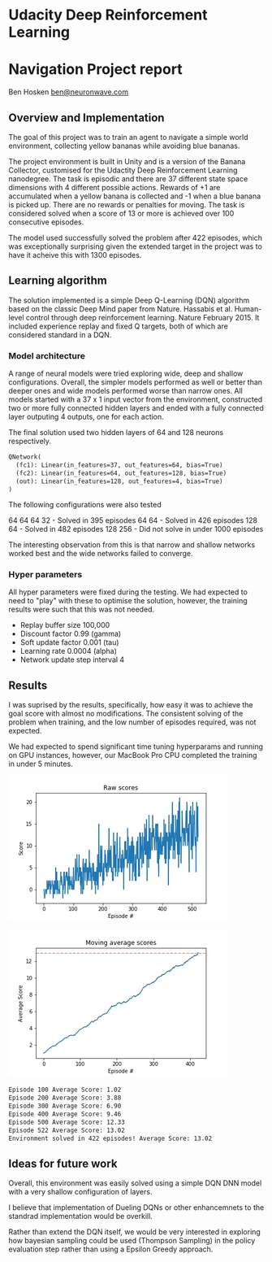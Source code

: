 # Udacity Deep Reinforcement Learning 
# Navigation Project report

Ben Hosken ben@neuronwave.com

## Overview and Implementation

The goal of this project was to train an agent to navigate a simple world environment, collecting yellow bananas while avoiding blue bananas. 

The project environment is built in Unity and is a version of the Banana Collector, customised for the Udactity Deep Reinforcement Learning nanodegree. The task is episodic and there are 37 different state space dimensions with 4 different possible actions. Rewards of +1 are accumulated when a yellow banana is collected and -1 when a blue banana is picked up. There are no rewards or penalties for moving. The task is considered solved when a score of 13 or more is achieved over 100 consecutive episodes. 


The model used successfully solved the problem after 422 episodes, which was exceptionally surprising given the extended target in the project was to have it acheive this with 1300 episodes. 


## Learning algorithm

The solution implemented is a simple Deep Q-Learning (DQN) algorithm based on the classic Deep Mind paper from Nature. Hassabis et al. Human-level control through deep reinforcement learning. Nature February 2015. It included experience replay and fixed Q targets, both of which are considered standard in a DQN.


### Model architecture

A range of neural models were tried exploring wide, deep and shallow configurations. Overall, the simpler models performed as well or better than deeper ones and wide models performed worse than narrow ones. All models started with a 37 x 1 input vector from the environment, constructed two or more fully connected hidden layers and ended with a fully connected layer outputing 4 outputs, one for each action. 
 
The final solution used two hidden layers of 64 and 128 neurons respectively. 

```
QNetwork(
  (fc1): Linear(in_features=37, out_features=64, bias=True)
  (fc2): Linear(in_features=64, out_features=128, bias=True)
  (out): Linear(in_features=128, out_features=4, bias=True)
)
```

The following configurations were also tested

64 64 64 32 - Solved in 395 episodes
64 64 - Solved in 426 episodes
128 64 - Solved in 482 episodes
128 256 - Did not solve in under 1000 episodes

The interesting observation from this is that narrow and shallow networks worked best and the wide networks failed to converge.

### Hyper parameters

All hyper parameters were fixed during the testing. We had expected to need to "play" with these to optimise the solution, however, the training results were such that this was not needed. 

* Replay buffer size 100,000 
* Discount factor 0.99 (gamma)
* Soft update factor 0.001 (tau)
* Learning rate 0.0004 (alpha)
* Network update step interval 4

## Results

I was suprised by the results, specifically, how easy it was to achieve the goal score with almost no modifications. The consistent solving of the problem when training, and the low number of episodes required, was not expected. 

We had expected to spend significant time tuning hyperparams and running on GPU instances, however, our MacBook Pro CPU completed the training in under 5 minutes.

![raw scores](raw_scores_dqn.jpg)

![average scores](average_scores_dqn.jpg)


```
Episode 100	Average Score: 1.02
Episode 200	Average Score: 3.88
Episode 300	Average Score: 6.90
Episode 400	Average Score: 9.46
Episode 500	Average Score: 12.33
Episode 522	Average Score: 13.02
Environment solved in 422 episodes!	Average Score: 13.02
```

## Ideas for future work

Overall, this environment was easily solved using a simple DQN DNN model with a very shallow configuration of layers. 

I believe that implementation of Dueling DQNs or other enhancemnets to the standrad implementation would be overkill. 

Rather than extend the DQN itself, we would be very interested in exploring how bayesian sampling could be used (Thompson Sampling) in the policy evaluation step rather than using a Epsilon Greedy approach. 


